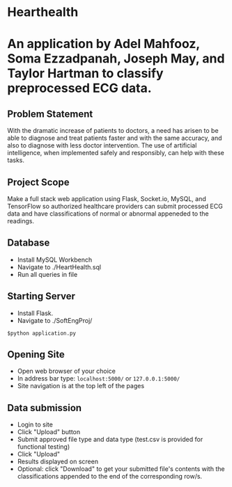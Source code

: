 # Hearthealth
# An application by Adel Mahfooz, Soma Ezzadpanah, Joseph May, and Taylor Hartman to classify preprocessed ECG data.

## Problem Statement
With the dramatic increase of patients to doctors, a need has arisen to be able to diagnose and treat patients faster and with the same accuracy, and also to diagnose with less doctor intervention.​ The use of artificial intelligence, when implemented safely and responsibly, can help with these tasks.

## Project Scope
Make a full stack web application using Flask, Socket.io, MySQL, and TensorFlow so authorized healthcare providers can submit processed ECG data and have classifications of normal or abnormal appeneded to the readings.

## Database
- Install MySQL Workbench
- Navigate to ./HeartHealth.sql
- Run all queries in file

## Starting Server
- Install Flask.
- Navigate to ./SoftEngProj/
```
$python application.py
```

## Opening Site
- Open web browser of your choice
- In address bar type: ```localhost:5000/``` or ```127.0.0.1:5000/```
- Site navigation is at the top left of the pages

## Data submission
- Login to site
- Click "Upload" button
- Submit approved file type and data type (test.csv is provided for functional testing)
- Click "Upload"
- Results displayed on screen
- Optional: click "Download" to get your submitted file's contents with the classifications appended to the end of the corresponding row/s.
